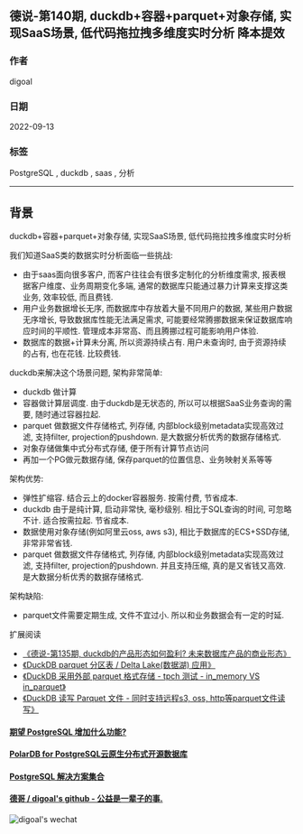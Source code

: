 ## 德说-第140期, duckdb+容器+parquet+对象存储, 实现SaaS场景, 低代码拖拉拽多维度实时分析 降本提效  
                                          
### 作者                                          
digoal                             
                                          
### 日期                                          
2022-09-13                                          
                                          
### 标签                                          
PostgreSQL , duckdb , saas , 分析             
                              
----                                          
                                          
## 背景     
duckdb+容器+parquet+对象存储, 实现SaaS场景, 低代码拖拉拽多维度实时分析  
  
我们知道SaaS类的数据实时分析面临一些挑战:  
- 由于saas面向很多客户, 而客户往往会有很多定制化的分析维度需求, 报表根据客户维度、业务周期变化多端, 通常的数据库只能通过暴力计算来支撑这类业务, 效率较低, 而且费钱. 
- 用户业务数据增长无序, 而数据库中存放着大量不同用户的数据, 某些用户数据无序增长, 导致数据库性能无法满足需求, 可能要经常腾挪数据来保证数据库响应时间的平顺性. 管理成本非常高、而且腾挪过程可能影响用户体验. 
- 数据库的数据+计算未分离, 所以资源持续占有. 用户未查询时, 由于资源持续的占有, 也在花钱. 比较费钱.    
  
duckdb来解决这个场景问题, 架构非常简单:    
- duckdb 做计算    
- 容器做计算层调度. 由于duckdb是无状态的, 所以可以根据SaaS业务查询的需要, 随时通过容器拉起.       
- parquet 做数据文件存储格式, 列存储, 内部block级别metadata实现高效过滤, 支持filter, projection的pushdown. 是大数据分析优秀的数据存储格式.  
- 对象存储做集中式分布式存储, 便于所有计算节点访问    
- 再加一个PG做元数据存储, 保存parquet的位置信息、业务映射关系等等    
  
架构优势:  
- 弹性扩缩容. 结合云上的docker容器服务. 按需付费, 节省成本.   
- duckdb 由于是纯计算, 启动非常快, 毫秒级别. 相比于SQL查询的时间, 可忽略不计.  适合按需拉起.  节省成本.   
- 数据使用对象存储(例如阿里云oss, aws s3), 相比于数据库的ECS+SSD存储, 非常非常省钱.   
- parquet 做数据文件存储格式, 列存储, 内部block级别metadata实现高效过滤, 支持filter, projection的pushdown. 并且支持压缩, 真的是又省钱又高效.  是大数据分析优秀的数据存储格式.   
  
架构缺陷:  
- parquet文件需要定期生成, 文件不宜过小.  所以和业务数据会有一定的时延.  
  
扩展阅读  
- [《德说-第135期, duckdb的产品形态如何盈利? 未来数据库产品的商业形态》](../202209/20220909_02.md)    
- [《DuckDB parquet 分区表 / Delta Lake(数据湖) 应用》](../202209/20220905_01.md)    
- [《DuckDB 采用外部 parquet 格式存储 - tpch 测试 - in_memory VS in_parquet》](../202209/20220901_05.md)    
- [《DuckDB 读写 Parquet 文件 - 同时支持远程s3, oss, http等parquet文件读写》](../202209/20220901_01.md)    
  
  
  
#### [期望 PostgreSQL 增加什么功能?](https://github.com/digoal/blog/issues/76 "269ac3d1c492e938c0191101c7238216")
  
  
#### [PolarDB for PostgreSQL云原生分布式开源数据库](https://github.com/ApsaraDB/PolarDB-for-PostgreSQL "57258f76c37864c6e6d23383d05714ea")
  
  
#### [PostgreSQL 解决方案集合](https://yq.aliyun.com/topic/118 "40cff096e9ed7122c512b35d8561d9c8")
  
  
#### [德哥 / digoal's github - 公益是一辈子的事.](https://github.com/digoal/blog/blob/master/README.md "22709685feb7cab07d30f30387f0a9ae")
  
  
![digoal's wechat](../pic/digoal_weixin.jpg "f7ad92eeba24523fd47a6e1a0e691b59")
  
